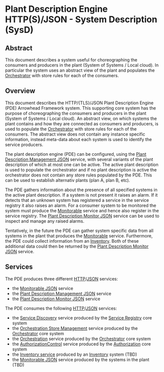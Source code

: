 # Plant Description Engine HTTP(S)/JSON - System Description (SysD)

## Abstract
This document describes a system useful for choreographing the consumers and producers in the plant (System of Systems / Local cloud).
In particular the system uses an abstract view of the plant and populates the [Orchestrator] with store rules for each of the consumers.

## Overview

This document describes the HTTP/{TLS}/JSON Plant Description Engine (PDE) Arrowhead Framework system.
This supporting core system has the purpose of choreographing the consumers and producers in the plant (System of Systems / Local cloud).
An abstract view, on which systems the plant contains and how they are connected as consumers and producers, is used to populate the [Orchestrator] with store rules for each of the consumers. The abstract view does not contain any instance specific information, instead meta-data about each system is used to identify the service producers.

The plant description engine (PDE) can be configured, using the [Plant Description Management JSON] service, with several variants of the plant description of which at most one can be active.
The active plant description is used to populate the orchestrator and if no plant description is active the orchestrator does not contain any store rules populated by the PDE. This can be used to establish alternativ plants (plan A, plan B, etc).

The PDE gathers information about the presence of all specified systems in the active plant description. If a system is not present it raises an alarm. If it detects that an unknown system has registered a service in the service registry it also raises an alarm. For a consumer system to be monitored the system must produce the [Monitorable] service and hence also register in the service registry. The [Plant Description Monitor JSON] service can be used to inspect and manage any raised alarms.

Tentatively, in the future the PDE can gather system specific data from all systems in the plant that produces the [Monitorable] service. Furthermore, the PDE could collect information from an [Inventory]. Both of these additional data could then be returned by the [Plant Description Monitor JSON] service. 

## Services

The PDE produces three different [HTTP]/[JSON] services:
 + the [Monitorable JSON] service
 + the [Plant Description Management JSON] service
 + the [Plant Description Monitor JSON] service
 
The PDE consumes the following [HTTP]/[JSON] services:
 + the [Service Discovery] service produced by the [Service Registry] core system
 + the [Orchestration Store Management] service produced by the [Orchestrator] core system
 + the [Orchestration] service produced by the [Orchestrator] core system
 + the [AuthorizationControl] service produced by the [Authorization] core system
 + the [Inventory service] produced by an [Inventory] system (TBD)
 + the [Monitorable JSON] service produced by the systems in the plant (TBD)
    
  

[Authorization]:../../README.md#authorization
[AuthorizationControl]:../../README.md#authorization
[HTTP]:https://doi.org/10.17487/RFC7230
[Inventory service]:TBD
[Inventory]:TBD
[JSON]:https://doi.org/10.17487/RFC7159
[Monitorable]:monitorable-sd.md
[Monitorable JSON]:monitorable-idd-http-json.md
[Orchestrator]:../../README.md#orchestrator
[Orchestration]:../../README.md#orchestrator
[Orchestration Store Management]:../../README.md#orchestrator
[Plant Description Monitor]:plant-description-monitor-sd.md
[Plant Description Monitor JSON]:plant-description-monitor-idd-http-json.md
[Plant Description Management]:plant-description-management-sd.md
[Plant Description Management JSON]:plant-description-management-idd-http-json.md
[Service Discovery]:../../README.md#serviceregistry_usecases
[Service Registry]:../../README.md#serviceregistry
  